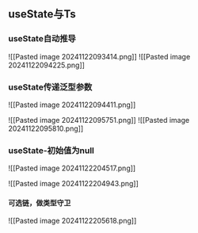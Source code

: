 
## useState与Ts



### useState自动推导

![[Pasted image 20241122093414.png]]
![[Pasted image 20241122094225.png]]




### useState传递泛型参数

![[Pasted image 20241122094411.png]]

![[Pasted image 20241122095751.png]]
![[Pasted image 20241122095810.png]]



### useState-初始值为null
![[Pasted image 20241122204517.png]]

![[Pasted image 20241122204943.png]]
#### 可选链，做类型守卫
![[Pasted image 20241122205618.png]]